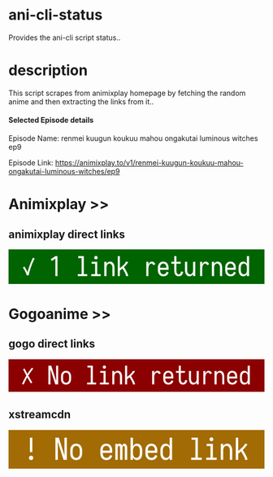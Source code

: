 # ani-cli-status
Provides the ani-cli script status..

# description
This script scrapes from animixplay homepage by fetching the random anime and then extracting the links from it..

#### Selected Episode details

Episode Name: renmei kuugun koukuu mahou ongakutai luminous witches ep9

Episode Link: https://animixplay.to/v1/renmei-kuugun-koukuu-mahou-ongakutai-luminous-witches/ep9
 
# Animixplay >>

## animixplay direct links

<img src="./images/animixplay.jpg">

# Gogoanime >>

## gogo direct links

<img src="./images/gogoplay.jpg">

## xstreamcdn

<img src="./images/xstreamcdn.jpg">
